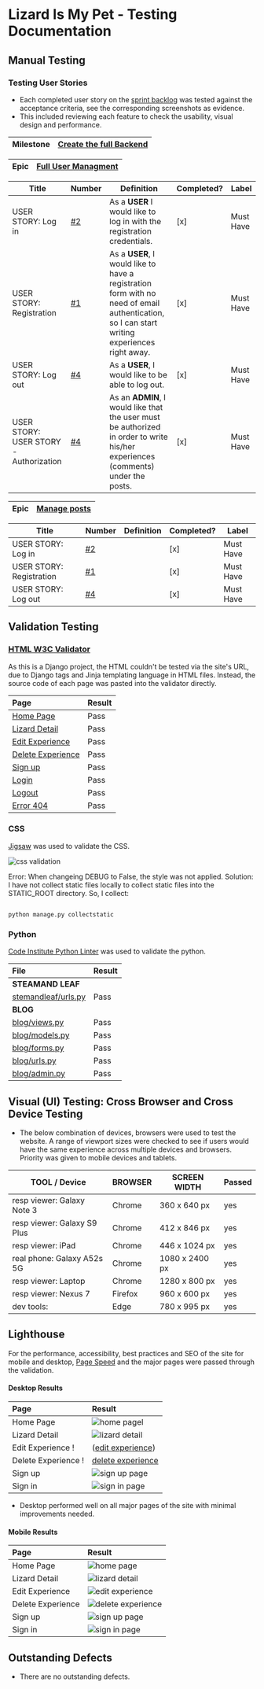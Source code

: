 # Lizard Is My Pet - Testing Documentation

## Manual Testing

### Testing User Stories

- Each completed user story on the [sprint backlog](https://github.com/users/zhannamatuzak/projects/1) was tested against the acceptance criteria, see the corresponding screenshots as evidence.
- This included reviewing each feature to check the usability, visual design and performance.


| Milestone | [Create the full Backend](https://github.com/zhannamatuzak/lizard-my-pet/milestone/1) |
------------|---------------------------------------------------------------------------------------|

| Epic    | [Full User Managment](https://github.com/zhannamatuzak/lizard-my-pet/issues/3)  |
----------|--------------------------------------------------------------------------------|

| Title | Number | Definition | Completed? | Label |
|-------|--------|------------|------------|-------|
| USER STORY: Log in | [#2](https://github.com/zhannamatuzak/lizard-my-pet/issues/2) | As a **USER** I would like to log in with the registration credentials. | [x] | Must Have |
| USER STORY: Registration  | [#1](https://github.com/zhannamatuzak/lizard-my-pet/issues/1) | As a **USER**, I would like to have a registration form with no need of email authentication, so I can start writing experiences right away. | [x] | Must Have |
| USER STORY: Log out | [#4](https://github.com/zhannamatuzak/lizard-my-pet/issues/4) | As a **USER**, I would like to be able to log out. | [x] | Must Have |
| USER STORY: USER STORY - Authorization | [#4](4) | As an **ADMIN**, I would like that the user must be authorized in order to write his/her experiences (comments) under the posts. | [x] | Must Have |

| Epic    | [Manage posts]()  |
----------|-------------------|

| Title | Number | Definition | Completed? | Label |
|-------|--------|------------|------------|-------|
| USER STORY: Log in | [#2]() | | [x] | Must Have |
| USER STORY: Registration  | [#1]() |  | [x] | Must Have |
| USER STORY: Log out | [#4]() |  | [x] | Must Have |


## Validation Testing

### [HTML W3C Validator](https://validator.w3.org/) 
As this is a Django project, the HTML couldn't be tested via the site's URL, due to Django tags and Jinja templating language in HTML files. Instead, the source code of each page was pasted into the validator directly.

| Page | Result |
| :--- | :--- |
| [Home Page](documentation/) | Pass |
| [Lizard Detail](documentation/) | Pass |
| [Edit Experience](documentation/) | Pass |
| [Delete Experience](documentation/) | Pass |
| [Sign up](documentation/)| Pass |
| [Login](documentation/) | Pass |
| [Logout](documentation/) | Pass |
| [Error 404](documentation/) | Pass |

### CSS

[Jigsaw](https://jigsaw.w3.org/css-validator/) was used to validate the CSS.

![css validation](documentation/css_validator.png)

Error: When changeing DEBUG to False, the style was not applied.
Solution: I have not collect static files locally to collect static files into the STATIC_ROOT directory.
So, I collect:

```

python manage.py collectstatic

```

### Python

[Code Institute Python Linter](https://pep8ci.herokuapp.com/) was used to validate the python.

| File | Result |
| :--- | :--- |
| **STEAMAND LEAF** |
| [stemandleaf/urls.py](documentation/) | Pass |  
| **BLOG** |
| [blog/views.py](documentation/) | Pass | 
| [blog/models.py](documentation/) | Pass | 
| [blog/forms.py](documentation/) | Pass |
| [blog/urls.py](documentation/) | Pass | 
| [blog/admin.py](documentation/) | Pass | 


## Visual (UI) Testing: Cross Browser and Cross Device Testing

- The below combination of devices, browsers were used to test the website. A range of viewport sizes were checked to see if users would have the same experience across multiple devices and browsers. Priority was given to mobile devices and tablets. 

| **TOOL / Device**           | **BROWSER**      | **SCREEN WIDTH** | Passed 
|-----------------------------|------------------|------------------|---------
| resp viewer: Galaxy Note 3  | Chrome           | 360 x 640 px     | yes
| resp viewer: Galaxy S9 Plus | Chrome           | 412 x 846 px     | yes
| resp viewer: iPad           | Chrome           | 446 x 1024 px    | yes
| real phone: Galaxy A52s 5G  | Chrome           | 1080 x 2400 px   | yes
| resp viewer: Laptop         | Chrome           | 1280 x 800 px    | yes
| resp viewer: Nexus 7        | Firefox          | 960 x 600 px     | yes
| dev tools:                  | Edge             | 780 x 995 px     | yes

## Lighthouse

For the performance, accessibility, best practices and SEO of the site for mobile and desktop, [Page Speed](https://pagespeed.web.dev/) and the major pages were passed through the validation. 

#### Desktop Results

| Page | Result |
| :--- | :--- |
| Home Page | ![home pagel](image-2.png) |
| Lizard Detail | ![lizard detail](image-1.png) |
| Edit Experience !| ([edit experience](image-13.png)) |
| Delete Experience !| [delete experience](image-11.png) |
| Sign up |![sign up page](image-8.png) |
| Sign in | ![sign in page](image-4.png) |

- Desktop performed well on all major pages of the site with minimal improvements needed.

#### Mobile Results

| Page | Result |
| :--- | :--- |
| Home Page | ![home page](image-14.png) |
| Lizard Detail | ![lizard detail](image-3.png) |
| Edit Experience | ![edit experience](image-12.png) |
| Delete Experience | ![delete experience](image-10.png) |
| Sign up | ![sign up page](image-7.png) |
| Sign in | ![sign in page](image-5.png) |

## Outstanding Defects
- There are no outstanding defects.


